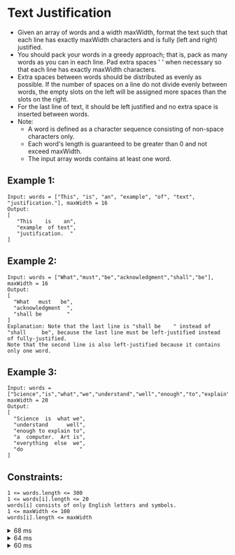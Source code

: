 # Text Justification
- Given an array of words and a width maxWidth, format the text such that each line has exactly maxWidth characters and is fully (left and right) justified.
- You should pack your words in a greedy approach; that is, pack as many words as you can in each line. Pad extra spaces ' ' when necessary so that each line has exactly maxWidth characters.
- Extra spaces between words should be distributed as evenly as possible. If the number of spaces on a line do not divide evenly between words, the empty slots on the left will be assigned more spaces than the slots on the right.
- For the last line of text, it should be left justified and no extra space is inserted between words.
- Note:
    - A word is defined as a character sequence consisting of non-space characters only.
    - Each word's length is guaranteed to be greater than 0 and not exceed maxWidth.
    - The input array words contains at least one word.

## Example 1:
```
Input: words = ["This", "is", "an", "example", "of", "text", "justification."], maxWidth = 16
Output:
[
   "This    is    an",
   "example  of text",
   "justification.  "
]
```

## Example 2:
```
Input: words = ["What","must","be","acknowledgment","shall","be"], maxWidth = 16
Output:
[
  "What   must   be",
  "acknowledgment  ",
  "shall be        "
]
Explanation: Note that the last line is "shall be    " instead of "shall     be", because the last line must be left-justified instead of fully-justified.
Note that the second line is also left-justified because it contains only one word.
```

## Example 3:
```
Input: words = ["Science","is","what","we","understand","well","enough","to","explain","to","a","computer.","Art","is","everything","else","we","do"], maxWidth = 20
Output:
[
  "Science  is  what we",
  "understand      well",
  "enough to explain to",
  "a  computer.  Art is",
  "everything  else  we",
  "do                  "
]
```

## Constraints:
```
1 <= words.length <= 300
1 <= words[i].length <= 20
words[i] consists of only English letters and symbols.
1 <= maxWidth <= 100
words[i].length <= maxWidth
```
<details><summary>68 ms</summary>

# 68 ms submission
```js
var fullJustify = function(words, maxWidth) {
    const res = [[]];
    res[0].letters = 0;
    for (let word of words) {
        let row = res[res.length - 1];
        if (row.length && row.letters + row.length + word.length > maxWidth) {
            res.push([]);
            row = res[res.length - 1];
            row.letters = 0;
        }
        row.push(word);
        row.letters += word.length;
    }
    for (let r = 0; r < res.length; r++) {
        let row = res[r];
        if (row.length === 1 || r === res.length - 1) {
            res[r] = row.join(' ') + ' '.repeat(maxWidth - row.letters - row.length + 1);
            continue;
        }
        let line = row[0];
        let spaces = maxWidth - row.letters;
        let minSpaces = ' '.repeat(Math.floor(spaces / (row.length - 1)));
        let addSpace = spaces % (row.length - 1);
        for (let w = 1; w < row.length; w++) {
            line += minSpaces + (w <= addSpace ? ' ' : '') + row[w];
        }
        res[r] = line;
    }
    return res;
};

```

</details>

<details><summary>64 ms</summary>

# 64 ms submission
```js
function fullJustify(words, maxWidth) {
    let output = [],
    currentWords = [],
    currentLength = 0

    for (let i = 0; i < words.length; i++) {
        // can fit current word into this line
        if (currentLength + words[i].length + currentWords.length <= maxWidth) {
            currentLength = currentLength + words[i].length
            currentWords.push(words[i])
        // cannot fit current word into this line
        // add spaces between words and add to solution set
        } else {
            //console.log(currentLength)
            //console.log(currentWords)
            while (currentLength < maxWidth) {
                if (currentWords.length === 1) {
                    currentWords[0] += ' '
                    currentLength++
                } else {
                    for (let wIndex = 0; wIndex < currentWords.length-1; wIndex++) {
                        currentWords[wIndex] += ' '
                        currentLength++
                        if (currentLength === maxWidth) {
                            break
                        }
                    }
                }
            }
            output.push(currentWords.join(''))
            currentWords = [words[i]]
            currentLength = words[i].length
        }
    }

    // add last words if needed
    if (currentWords.length >= 1) {
        let lastWord = currentWords.join(' ')
        // pad rest of word with space
        while (lastWord.length < maxWidth) {
            lastWord += ' '
        }
        output.push(lastWord)
    }

    return output
}
```


</details>

<details><summary>60 ms</summary>

# 60 ms submission double pass
```js
var fullJustify = function(words, maxWidth) {
    const res = [[]];
    res[0].letters = 0;
    for (let word of words) {
        let row = res[res.length - 1];
        if (row.length && row.letters + row.length + word.length > maxWidth) {
            res.push([]);
            row = res[res.length - 1];
            row.letters = 0;
        }
        row.push(word);
        row.letters += word.length;
    }
    for (let r = 0; r < res.length; r++) {
        let row = res[r];
        if (row.length === 1 || r === res.length - 1) {
            res[r] = row.join(' ') + ' '.repeat(maxWidth - row.letters - row.length + 1);
            continue;
        }
        let line = row[0];
        let spaces = maxWidth - row.letters;
        let minSpaces = ' '.repeat(Math.floor(spaces / (row.length - 1)));
        let addSpace = spaces % (row.length - 1);
        for (let w = 1; w < row.length; w++) {
            line += minSpaces + (w <= addSpace ? ' ' : '') + row[w];
        }
        res[r] = line;
    }
    return res;
};

```

```
Console output
fullJustify([This,is,an,example,of,text,justification.], 16)
[
  [ 'This', 'is', 'an', letters: 8 ],
  [ 'example', 'of', 'text', letters: 13 ],
  [ 'justification.', letters: 14 ]
]
============ second loop =============
row: [This,is,an]
    row length: 3
    joined row: This,is,an
    line: 'This'
       spaces: 8
       min spaces: 4
       row[w]: 'is'
          add spaces: 0
          modded line: 'This    is'
       row[w]: 'an'
          add spaces: 0
          modded line: 'This    is    an'
row: [example,of,text]
    row length: 3
    joined row: example,of,text
    line: 'example'
       spaces: 3
       min spaces: 1
       row[w]: 'of'
          add spaces: 1
          modded line: 'example  of'
       row[w]: 'text'
          add spaces: 1
          modded line: 'example  of text'
row: [justification.]
    row length: 1
```

# Single pass

```js
var fullJustify = function(words, maxWidth) {
    for (let res = [[]], i = 0, letters = 0; i <= words.length; letters += words[i++].length) {
        let row = res[res.length - 1];
        if (i === words.length || row.length && letters + row.length + words[i].length > maxWidth) {
            if (row.length === 1 || i === words.length) {
                res[res.length - 1] = row.join(' ') + ' '.repeat(maxWidth - letters - row.length + 1);
                if (i === words.length) return res;
            } else {
                let line = row[0];
                let spaces = maxWidth - letters;
                let minSpaces = ' '.repeat(Math.floor(spaces / (row.length - 1)));
                let addSpace = spaces % (row.length - 1);
                for (let w = 1; w < row.length; w++) {
                    line += minSpaces + (w <= addSpace ? ' ' : '') + row[w];
                }
                res[res.length - 1] = line;
            }
            res.push([]);
            letters = 0;
        }
        res[res.length - 1].push(words[i]);
    }
};
```

</details>


